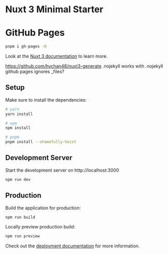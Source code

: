 # Nuxt 3 Minimal Starter
# GitHub Pages
```bash
pnpm i gh-pages -D
```


Look at the [Nuxt 3 documentation](https://nuxt.com/docs/getting-started/introduction) to learn more.

https://github.com/hychan48/nuxt3-generate
.nojekyll
works with .nojekyll
github pages ignores _files?


## Setup

Make sure to install the dependencies:

```bash
# yarn
yarn install

# npm
npm install

# pnpm
pnpm install --shamefully-hoist
```

## Development Server

Start the development server on http://localhost:3000

```bash
npm run dev
```

## Production

Build the application for production:

```bash
npm run build
```

Locally preview production build:

```bash
npm run preview
```

Check out the [deployment documentation](https://nuxt.com/docs/getting-started/deployment) for more information.
